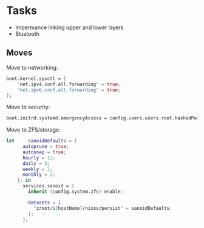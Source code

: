 # Tasks

- Impermance linking upper and lower layers
- Bluetooth

## Moves

Move to networking:

```nix
boot.kernel.sysctl = {
    "net.ipv4.conf.all.forwarding" = true;
    "net.ipv6.conf.all.forwarding" = true;
};
```

Move to security:

```nix
boot.initrd.systemd.emergencyAccess = config.users.users.root.hashedPassword;
```

Move to ZFS/storage:

```nix
let     sanoidDefaults = {
      autoprune = true;
      autosnap = true;
      hourly = 12;
      daily = 3;
      weekly = 2;
      monthly = 2;
    }; in
      services.sanoid = {
        inherit (config.system.zfs) enable;

        datasets = {
          "zroot/${hostName}/nixos/persist" = sanoidDefaults;
        };
      };
```
